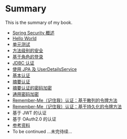 # Summary

This is the summary of my book.

* [Spring Security 概述](docs/overview.md)
* [Hello World](docs/hello-world.md)
* [单元测试](docs/hello-world-test.md)
* [方法级别的安全](docs/method-security.md)
* [基于角色的登录](docs/role-base-login.md)
* [JDBC 认证](docs/jdbc-authentication.md)
* [使用 JPA 及 UserDetailsService](docs/jpa-userdetailsservice.md)
* [基本认证](docs/basic-authentication.md)
* [摘要认证](docs/digest-authentication.md)
* [摘要认证的密码加密](docs/digest-password-encode.md)
* [通用密码加密](dosc/password-encoder.md)
* [Remember-Me（记住我）认证：基于散列的令牌方法](dosc/remember-me-hash.md)
* [Remember-Me（记住我）认证：基于持久化的令牌方法](dosc/remember-me-persistent.md)
* 基于 JWT 的认证
* 基于 OAuth2.0 的认证
* [参考资料](docs/references.md)
* To be continued ...未完待续...

